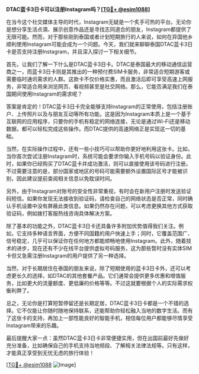**DTAC蓝卡3日卡可以注册Instagram吗？[[TG💪+ @esim1088](https://t.me/s/esim1088)]**

在当今这个社交媒体主导的时代，Instagram无疑是一个炙手可热的平台。无论你是想分享生活点滴、展示创意作品还是寻找志同道合的朋友，Instagram都提供了无限可能。然而，对于那些刚到泰国或者计划短期旅行的人来说，如何在异国他乡顺利使用Instagram可能会成为一个问题。今天，我们就来聊聊泰国DTAC蓝卡3日卡是否支持注册Instagram，并且深入探讨一下相关细节。

首先，让我们了解一下什么是DTAC蓝卡3日卡。DTAC是泰国最大的移动通信运营商之一，而蓝卡3日卡则是其推出的一种预付费SIM卡服务，非常适合短期游客或需要临时通讯需求的人群。这款卡不仅价格实惠，而且激活后即可享受高速上网服务，非常适合用来浏览网页、看视频甚至是社交网络。那么，它能否满足我们在泰国期间使用Instagram的需求呢？

答案是肯定的！DTAC蓝卡3日卡完全能够支持Instagram的正常使用，包括注册账户、上传照片以及与朋友互动等所有功能。这是因为Instagram本质上是一个基于互联网的应用程序，只要你的手机有稳定的网络连接，无论是通过Wi-Fi还是移动数据，都可以轻松完成这些操作。而DTAC提供的高速网络正是实现这一切的基础。

当然，在实际操作过程中，还有一些小技巧可以帮助你更好地利用这张卡。比如，当你首次尝试注册Instagram时，系统可能会要求你输入手机号码以验证身份。此时，如果你已经购买了DTAC蓝卡并成功激活，则可以直接使用该号码进行注册。不过需要注意的是，部分国家或地区的号码可能需要额外设置国际区号才能被识别，因此建议提前查阅相关信息以免耽误时间。

另外，由于Instagram对账号的安全性非常重视，有时会在新用户注册时发送验证码短信。如果你发现无法接收到验证码，请检查自己的网络状态是否正常，同时确认手机设置中没有屏蔽此类信息。如果仍然存在问题，可以考虑更换其他方式获取验证码，例如拨打客服热线咨询具体解决方案。

除了基本的功能之外，DTAC蓝卡3日卡还具备许多附加优势值得我们关注。例如，它支持多种语言界面，方便不同国籍的用户快速上手；同时，它覆盖范围广、信号稳定，几乎可以保证你在任何地方都能顺畅地使用Instagram。此外，随着技术的进步，现在还有不少在线平台提供虚拟号码服务，这为那些暂时没有实体SIM卡但又急需注册Instagram的用户提供了另一种选择。

当然，对于长期居住在泰国的朋友来说，除了短期使用的蓝卡3日卡外，还可以考虑更长久的选择，如DTAC的其他套餐产品。它们通常会提供更多优惠和增值服务，比如更大的流量额度、更低廉的价格等等。不过这就要根据个人的实际需求权衡利弊了。

总之，无论你是打算短暂停留还是长期定居，DTAC蓝卡3日卡都是一个不错的选择。它不仅能让你随时随地保持联系，还能帮助你轻松融入当地的数字生活。而有了这张卡的支持，再加上一部性能良好的智能手机，相信每位用户都能够尽情享受Instagram带来的乐趣。

最后提醒大家一点：虽然DTAC蓝卡3日卡非常便捷实用，但在出国前最好先做好充分准备，比如确保自己的手机支持当地频段、了解相关法律法规等。只有这样，才能真正享受到无忧无虑的旅行体验！

[[TG💪+ @esim1088](https://t.me/s/esim1088) ![Image](https://i.postimg.cc/4NQfJmqS/Snipaste-2025-05-13-00-14-12.png)]